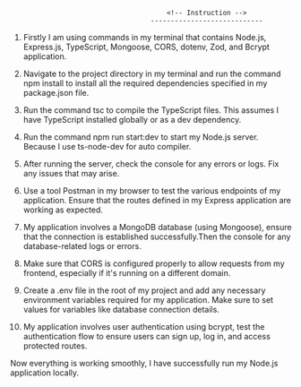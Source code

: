                                            <!-- Instruction -->
                                       ----------------------------

1.  Firstly I am using commands in my terminal that contains Node.js, Express.js, TypeScript, Mongoose, CORS, dotenv, Zod, and Bcrypt application.

2.  Navigate to the project directory in my terminal and run the command npm install to install all the required dependencies specified in my package.json file.

3.  Run the command tsc to compile the TypeScript files. This assumes I have TypeScript installed globally or as a dev dependency.

4.  Run the command npm run start:dev to start my Node.js server. Because I use ts-node-dev for auto compiler.

5.  After running the server, check the console for any errors or logs. Fix any issues that may arise.

6.  Use a tool Postman in my browser to test the various endpoints of my application.
    Ensure that the routes defined in my Express application are working as expected.

7.  My application involves a MongoDB database (using Mongoose), ensure that the connection is established successfully.Then the console for any database-related logs or errors.

8.  Make sure that CORS is configured properly to allow requests from my frontend, especially if it's running on a different domain.

9.  Create a .env file in the root of my project and add any necessary environment variables required for my application. Make sure to set values for variables like database connection details.

10. My application involves user authentication using bcrypt, test the authentication flow to ensure users can sign up, log in, and access protected routes.

Now everything is working smoothly, I have successfully run my Node.js application locally.
